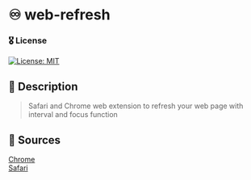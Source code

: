 # ♾ web-refresh

### 🎖 License
[![License: MIT](https://img.shields.io/badge/License-MIT-yellow.svg)](https://opensource.org/licenses/MIT)

## 📝 Description
> Safari and Chrome web extension to refresh your web page with interval and focus function

## 🧱 Sources
<a href="https://github.com/Oural1206/web-refresh/tree/Chrome">Chrome</a>
<br>
<a href="https://github.com/Oural1206/web-refresh/tree/Safari">Safari</a>
